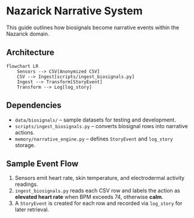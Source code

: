 # Nazarick Narrative System

This guide outlines how biosignals become narrative events within the Nazarick domain.

## Architecture
```mermaid
flowchart LR
    Sensors --> CSV[Anonymized CSV]
    CSV --> Ingest[scripts/ingest_biosignals.py]
    Ingest --> Transform[StoryEvent]
    Transform --> Log[log_story]
```

## Dependencies
- `data/biosignals/` – sample datasets for testing and development.
- `scripts/ingest_biosignals.py` – converts biosignal rows into narrative actions.
- `memory/narrative_engine.py` – defines `StoryEvent` and `log_story` storage.

## Sample Event Flow
1. Sensors emit heart rate, skin temperature, and electrodermal activity readings.
2. `ingest_biosignals.py` reads each CSV row and labels the action as **elevated heart rate** when BPM exceeds 74, otherwise **calm**.
3. A `StoryEvent` is created for each row and recorded via `log_story` for later retrieval.
